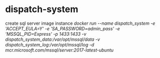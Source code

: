 # dispatch-system

create sql server image instance
*docker run --name dispatch_system -e 'ACCEPT_EULA=Y' -e 'SA_PASSWORD=admin_pass' -e 'MSSQL_PID=Express' -p 1433:1433 -v dispatch_system_data:/var/opt/mssql/data -v dispatch_system_log:/var/opt/mssql/log -d mcr.microsoft.com/mssql/server:2017-latest-ubuntu*